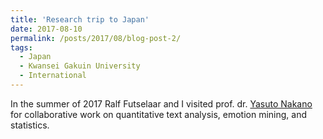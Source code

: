 ```yaml
---
title: 'Research trip to Japan'
date: 2017-08-10
permalink: /posts/2017/08/blog-post-2/
tags:
  - Japan
  - Kwansei Gakuin University
  - International
---
```

In the summer of 2017 Ralf Futselaar and I visited prof. dr. [Yasuto Nakano](http://www.soc-nakano.net/) for collaborative work on quantitative text analysis, emotion mining, and statistics. 
